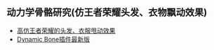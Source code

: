 ## 动力学骨骼研究(仿王者荣耀头发、衣物飘动效果)  

* [高仿王者荣耀的头发、衣服甩动效果](./SpringBone)  
* [Dynamic Bone插件最新版](./DynamicBonePlugins)  